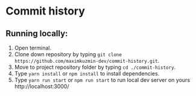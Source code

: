 # Commit history

## Running locally:

1. Open terminal.
2. Clone down repository by typing `git clone https://github.com/maximkuzmin-dev/commit-history.git`.
3. Move to project repository folder by typing `cd ./commit-history`.
4. Type `yarn install` or `npm install` to install dependencies.
5. Type `yarn run start` or `npm run start` to run local dev server on yours http://localhost:3000/
